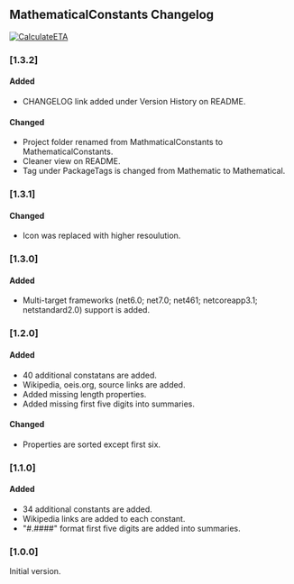 ## MathematicalConstants Changelog
[![CalculateETA](https://img.shields.io/nuget/v/MathematicalConstants.svg)](https://www.nuget.org/packages/MathematicalConstants/)

<!--
### [Unreleased]

#### Added

#### Changed

#### Removed
-->

### [1.3.2]

#### Added
* CHANGELOG link added under Version History on README.

#### Changed
* Project folder renamed from MathmaticalConstants to MathematicalConstants.
* Cleaner view on README.
* Tag under PackageTags is changed from Mathematic to Mathematical.

### [1.3.1]

#### Changed
 * Icon was replaced with higher resoulution.

### [1.3.0]

#### Added
* Multi-target frameworks (net6.0; net7.0; net461; netcoreapp3.1; netstandard2.0) support is added.

### [1.2.0]

#### Added
* 40 additional constatans are added.
* Wikipedia, oeis.org, source links are added.
* Added missing length properties.
* Added missing first five digits into summaries. 	  

#### Changed
* Properties are sorted except first six.

### [1.1.0]

#### Added

* 34 additional constants are added.
* Wikipedia links are added to each constant.
* "#.####" format first five digits are added into summaries.

### [1.0.0]
Initial version.
